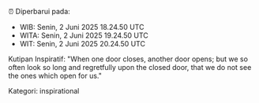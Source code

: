 ⏰ Diperbarui pada:
- WIB: Senin, 2 Juni 2025 18.24.50 UTC
- WITA: Senin, 2 Juni 2025 19.24.50 UTC
- WIT: Senin, 2 Juni 2025 20.24.50 UTC

Kutipan Inspiratif:
"When one door closes, another door opens; but we so often look so long and regretfully upon the closed door, that we do not see the ones which open for us."


Kategori: inspirational

